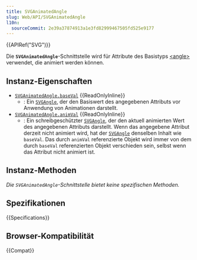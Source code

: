 ```yaml
---
title: SVGAnimatedAngle
slug: Web/API/SVGAnimatedAngle
l10n:
  sourceCommit: 2e39a37874913a1e3fd82999467505fd525e9177
---
```


{{APIRef("SVG")}}

Die **`SVGAnimatedAngle`**-Schnittstelle wird für Attribute des Basistyps [\<angle>](/de/docs/Web/SVG/Guides/Content_type#angle) verwendet, die animiert werden können.

## Instanz-Eigenschaften

- [`SVGAnimatedAngle.baseVal`](/de/docs/Web/API/SVGAnimatedAngle/baseVal) {{ReadOnlyInline}}
  - : Ein [`SVGAngle`](/de/docs/Web/API/SVGAngle), der den Basiswert des angegebenen Attributs vor Anwendung von Animationen darstellt.
- [`SVGAnimatedAngle.animVal`](/de/docs/Web/API/SVGAnimatedAngle/animVal) {{ReadOnlyInline}}
  - : Ein schreibgeschützter [`SVGAngle`](/de/docs/Web/API/SVGAngle), der den aktuell animierten Wert des angegebenen Attributs darstellt. Wenn das angegebene Attribut derzeit nicht animiert wird, hat der [`SVGAngle`](/de/docs/Web/API/SVGAngle) denselben Inhalt wie `baseVal`. Das durch `animVal` referenzierte Objekt wird immer von dem durch `baseVal` referenzierten Objekt verschieden sein, selbst wenn das Attribut nicht animiert ist.

## Instanz-Methoden

_Die `SVGAnimatedAngle`-Schnittstelle bietet keine spezifischen Methoden._

## Spezifikationen

{{Specifications}}

## Browser-Kompatibilität

{{Compat}}
